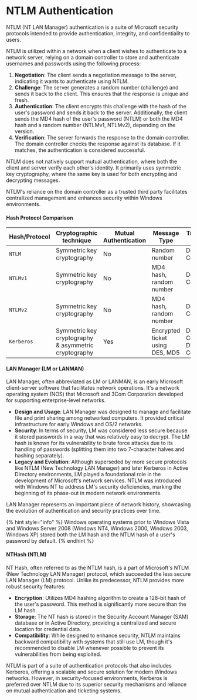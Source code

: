 # NTLM Authentication

NTLM (NT LAN Manager) authentication is a suite of Microsoft security protocols intended to provide authentication, integrity, and confidentiality to users.&#x20;

NTLM is utilized within a network when a client wishes to authenticate to a network server, relying on a domain controller to store and authenticate usernames and passwords using the following process:

1. **Negotiation**: The client sends a negotiation message to the server, indicating it wants to authenticate using NTLM.
2. **Challenge**: The server generates a random number (challenge) and sends it back to the client. This ensures that the response is unique and fresh.
3. **Authentication**: The client encrypts this challenge with the hash of the user's password and sends it back to the server. Additionally, the client sends the MD4 hash of the user's password (NTLM) or both the MD4 hash and a random number (NTLMv1, NTLMv2), depending on the version.
4. **Verification**: The server forwards the response to the domain controller. The domain controller checks the response against its database. If it matches, the authentication is considered successful.

NTLM does not natively support mutual authentication, where both the client and server verify each other's identity. It primarily uses symmetric key cryptography, where the same key is used for both encrypting and decrypting messages.&#x20;

NTLM's reliance on the domain controller as a trusted third party facilitates centralized management and enhances security within Windows environments.

#### **Hash Protocol Comparison**

| **Hash/Protocol** | **Cryptographic technique**                          | **Mutual Authentication** | **Message Type**                | **Trusted Third Party**                         |
| ----------------- | ---------------------------------------------------- | ------------------------- | ------------------------------- | ----------------------------------------------- |
| `NTLM`            | Symmetric key cryptography                           | No                        | Random number                   | Domain Controller                               |
| `NTLMv1`          | Symmetric key cryptography                           | No                        | MD4 hash, random number         | Domain Controller                               |
| `NTLMv2`          | Symmetric key cryptography                           | No                        | MD4 hash, random number         | Domain Controller                               |
| `Kerberos`        | Symmetric key cryptography & asymmetric cryptography | Yes                       | Encrypted ticket using DES, MD5 | Domain Controller/Key Distribution Center (KDC) |

#### **LAN Manager (LM or LANMAN)**

LAN Manager, often abbreviated as LM or LANMAN, is an early Microsoft client-server software that facilitates network operations. It's a network operating system (NOS) that Microsoft and 3Com Corporation developed for supporting enterprise-level networks.

* **Design and Usage**: LAN Manager was designed to manage and facilitate file and print sharing among networked computers. It provided critical infrastructure for early Windows and OS/2 networks.
* **Security**: In terms of security, LM was considered less secure because it stored passwords in a way that was relatively easy to decrypt. The LM hash is known for its vulnerability to brute force attacks due to its handling of passwords (splitting them into two 7-character halves and hashing separately).
* **Legacy and Evolution**: Although superseded by more secure protocols like NTLM (New Technology LAN Manager) and later Kerberos in Active Directory environments, LM played a foundational role in the development of Microsoft's network services. NTLM was introduced with Windows NT to address LM's security deficiencies, marking the beginning of its phase-out in modern network environments.

LAN Manager represents an important piece of network history, showcasing the evolution of authentication and security practices over time.



{% hint style="info" %}
Windows operating systems prior to Windows Vista and Windows Server 2008 (Windows NT4, Windows 2000, Windows 2003, Windows XP) stored both the LM hash and the NTLM hash of a user's password by default.
{% endhint %}

#### NTHash (NTLM)

NT Hash, often referred to as the NTLM hash, is a part of Microsoft's NTLM (New Technology LAN Manager) protocol, which succeeded the less secure LAN Manager (LM) protocol. Unlike its predecessor, NTLM provides more robust security features:

* **Encryption**: Utilizes MD4 hashing algorithm to create a 128-bit hash of the user's password. This method is significantly more secure than the LM hash.
* **Storage**: The NT hash is stored in the Security Account Manager (SAM) database or in Active Directory, providing a centralized and secure location for credential data.
* **Compatibility**: While designed to enhance security, NTLM maintains backward compatibility with systems that still use LM, though it's recommended to disable LM whenever possible to prevent its vulnerabilities from being exploited.

NTLM is part of a suite of authentication protocols that also includes Kerberos, offering a scalable and secure solution for modern Windows networks. However, in security-focused environments, Kerberos is preferred over NTLM due to its superior security mechanisms and reliance on mutual authentication and ticketing systems.
